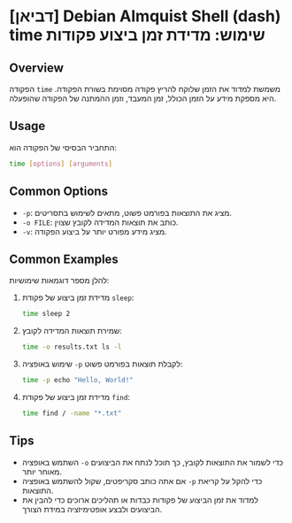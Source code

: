 # [דביאן] Debian Almquist Shell (dash) time שימוש: מדידת זמן ביצוע פקודות

## Overview
הפקודה `time` משמשת למדוד את הזמן שלוקח להריץ פקודה מסוימת בשורת הפקודה. היא מספקת מידע על הזמן הכולל, זמן המעבד, וזמן ההמתנה של הפקודה שהופעלה.

## Usage
התחביר הבסיסי של הפקודה הוא:

```bash
time [options] [arguments]
```

## Common Options
- `-p`: מציג את התוצאות בפורמט פשוט, מתאים לשימוש בתסריטים.
- `-o FILE`: כותב את תוצאות המדידה לקובץ שצוין.
- `-v`: מציג מידע מפורט יותר על ביצוע הפקודה.

## Common Examples
להלן מספר דוגמאות שימושיות:

1. מדידת זמן ביצוע של פקודת `sleep`:
   ```bash
   time sleep 2
   ```

2. שמירת תוצאות המדידה לקובץ:
   ```bash
   time -o results.txt ls -l
   ```

3. שימוש באופציה `-p` לקבלת תוצאות בפורמט פשוט:
   ```bash
   time -p echo "Hello, World!"
   ```

4. מדידת זמן ביצוע של פקודת `find`:
   ```bash
   time find / -name "*.txt"
   ```

## Tips
- השתמש באופציה `-o` כדי לשמור את התוצאות לקובץ, כך תוכל לנתח את הביצועים מאוחר יותר.
- אם אתה כותב סקריפטים, שקול להשתמש באופציה `-p` כדי להקל על קריאת התוצאות.
- למדוד את זמן הביצוע של פקודות כבדות או תהליכים ארוכים כדי להבין את הביצועים ולבצע אופטימיזציה במידת הצורך.